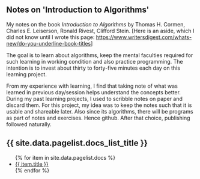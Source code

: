 
## Notes on 'Introduction to Algorithms'

My notes on the book *Introduction to Algorithms* by Thomas H. Cormen, Charles E. Leiserson, Ronald Rivest, Clifford Stein.
[Here is an aside, which I did not know until I wrote this page: <https://www.writersdigest.com/whats-new/do-you-underline-book-titles>]

The goal is to learn about algorithms, keep the mental faculties required for such learning in working condition and also practice programming. 
The intention is to invest about thirty to forty-five minutes each day on this learning project.

From my experience with learning, I find that taking note of what was learned in previous day/session helps understand the concepts better.
During my past learning projects, I used to scribble notes on paper and discard them. 
For this project, my idea was to keep the notes such that it is usable and shareable later. 
Also since its algorithms, there will be programs as part of notes and exercises. 
Hence github. After that choice, publishing followed naturally.



<h2>{{ site.data.pagelist.docs_list_title }}</h2>
<ul>
   {% for item in site.data.pagelist.docs %}
      <li><a href="{{ item.url }}">{{ item.title }}</a></li>
   {% endfor %}
</ul>

